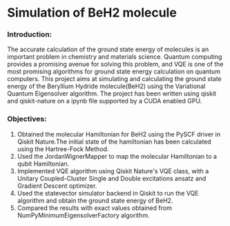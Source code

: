 # Simulation of BeH2 molecule

### Introduction:

The accurate calculation of the ground state energy of molecules is an important problem in chemistry and materials science. Quantum computing provides a promising avenue for solving this problem, and VQE is one of the most promising algorithms for ground state energy calculation on quantum computers. This project aims at simulating and calculating the ground state energy of the Beryllium Hydride molecule(BeH2) using the Variational Quantum Eigensolver algorithm. 
The project has been written using qiskit and qiskit-nature on a ipynb file supported by a CUDA enabled GPU. 

### Objectives:

1. Obtained the molecular Hamiltonian for BeH2 using the PySCF driver in Qiskit Nature.The initial state of the hamiltonian has been calculated using the Hartree-Fock Method.
2. Used the JordanWignerMapper to map the molecular Hamiltonian to a qubit Hamiltonian.
3. Implemented VQE algorithm using Qiskit Nature's VQE class, with a Unitary Coupled-Cluster Single and Double excitations ansatz and Gradient Descent optimizer.
4. Used the statevector simulator backend in Qiskit to run the VQE algorithm and obtain the ground state energy of BeH2.
5. Compared the results with exact values obtained from  NumPyMinimumEigensolverFactory algorithm.
